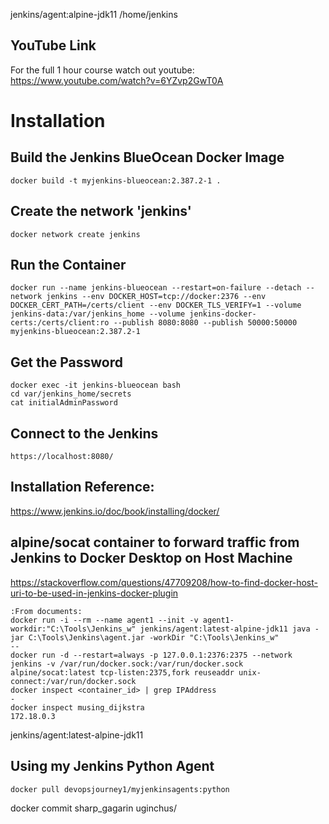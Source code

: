 jenkins/agent:alpine-jdk11
/home/jenkins


## YouTube Link
For the full 1 hour course watch out youtube:
https://www.youtube.com/watch?v=6YZvp2GwT0A

# Installation
## Build the Jenkins BlueOcean Docker Image
```
docker build -t myjenkins-blueocean:2.387.2-1 .
```

## Create the network 'jenkins'
```
docker network create jenkins
```

## Run the Container
```
docker run --name jenkins-blueocean --restart=on-failure --detach --network jenkins --env DOCKER_HOST=tcp://docker:2376 --env DOCKER_CERT_PATH=/certs/client --env DOCKER_TLS_VERIFY=1 --volume jenkins-data:/var/jenkins_home --volume jenkins-docker-certs:/certs/client:ro --publish 8080:8080 --publish 50000:50000 myjenkins-blueocean:2.387.2-1
```

## Get the Password
```
docker exec -it jenkins-blueocean bash
cd var/jenkins_home/secrets
cat initialAdminPassword
```

## Connect to the Jenkins
```
https://localhost:8080/
```

## Installation Reference:
https://www.jenkins.io/doc/book/installing/docker/


## alpine/socat container to forward traffic from Jenkins to Docker Desktop on Host Machine

https://stackoverflow.com/questions/47709208/how-to-find-docker-host-uri-to-be-used-in-jenkins-docker-plugin
```
:From documents:
docker run -i --rm --name agent1 --init -v agent1-workdir:"C:\Tools\Jenkins_w" jenkins/agent:latest-alpine-jdk11 java -jar C:\Tools\Jenkins\agent.jar -workDir "C:\Tools\Jenkins_w"
--
docker run -d --restart=always -p 127.0.0.1:2376:2375 --network jenkins -v /var/run/docker.sock:/var/run/docker.sock alpine/socat:latest tcp-listen:2375,fork reuseaddr unix-connect:/var/run/docker.sock
docker inspect <container_id> | grep IPAddress
-
docker inspect musing_dijkstra
172.18.0.3
```

jenkins/agent:latest-alpine-jdk11

## Using my Jenkins Python Agent
```
docker pull devopsjourney1/myjenkinsagents:python
```

docker commit sharp_gagarin uginchus/